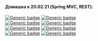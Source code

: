 ##
#### Домашка к 20.02.21 (Spring MVC, REST):
[![Generic badge](https://img.shields.io/badge/lev-Простой_Rest-red.svg)](https://github.com/MtsBrestJava/lev/) [![Generic badge](https://img.shields.io/badge/lev-Расширенный_Rest-red.svg)](https://github.com/MtsBrestJava/lev/)\
[![Generic badge](https://img.shields.io/badge/ost-Простой_Rest-green.svg)](https://github.com/MtsBrestJava/ost/) [![Generic badge](https://img.shields.io/badge/ost-Расширенный_Rest-green.svg)](https://github.com/MtsBrestJava/ost/)\
[![Generic badge](https://img.shields.io/badge/rag-Простой_Rest-red.svg)](https://github.com/MtsBrestJava/rag/) [![Generic badge](https://img.shields.io/badge/rag-Расширенный_Rest-red.svg)](https://github.com/MtsBrestJava/rag/)\
[![Generic badge](https://img.shields.io/badge/yak-Простой_Rest-red.svg)](https://github.com/MtsBrestJava/yak/) [![Generic badge](https://img.shields.io/badge/yak-Расширенный_Rest-red.svg)](https://github.com/MtsBrestJava/yak/)
